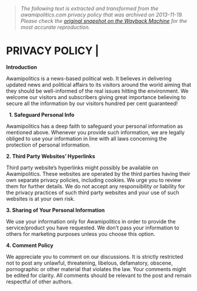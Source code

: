 > *The following text is extracted and transformed from the awamipolitics.com privacy policy that was archived on 2013-11-19. Please check the [original snapshot on the Wayback Machine](https://web.archive.org/web/20131119153048id_/http%3A//www.awamipolitics.com/privacy-policy) for the most accurate reproduction.*

# PRIVACY POLICY |

**Introduction**

Awamipolitics is a news-based political web. It believes in delivering updated news and political affairs to its visitors around the world aiming that they should be well-informed of the real issues hitting the environment. We welcome our visitors and subscribers giving great importance believing to secure all the information by our visitors hundred per cent guaranteed!

  **1\. Safeguard Personal Info**

Awamipolitics has a deep faith to safeguard your personal information as mentioned above. Whenever you provide such information, we are legally obliged to use your information in line with all laws concerning the protection of personal information.

**2\. Third Party Websites’ Hyperlinks**

Third party website’s hyperlinks might possibly be available on Awamipolitics. These websites are operated by the third parties having their own separate privacy policies, including cookies. We urge you to review them for further details. We do not accept any responsibility or liability for the privacy practices of such third party websites and your use of such websites is at your own risk.

**3\. Sharing of Your Personal Information**

We use your information only for Awamipolitics in order to provide the service/product you have requested. We don’t pass your information to others for marketing purposes unless you choose this option.

**4\. Comment Policy**

We appreciate you to comment on our discussions. It is strictly restricted not to post any unlawful, threatening, libelous, defamatory, obscene, pornographic or other material that violates the law. Your comments might be edited for clarity. All comments should be relevant to the post and remain respectful of other authors.
